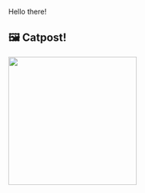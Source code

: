 Hello there!



## 🖼️ Catpost!

<sub>
    <img src="https://cdn2.thecatapi.com/images/did.jpg" height="256">
</sub>

